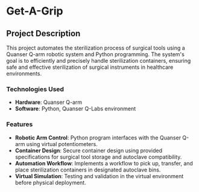 # Get-A-Grip

## Project Description

This project automates the sterilization process of surgical tools using a Quanser Q-arm robotic system and Python programming. The system's goal is to efficiently and precisely handle sterilization containers, ensuring safe and effective sterilization of surgical instruments in healthcare environments.

### Technologies Used

- **Hardware**: Quanser Q-arm
- **Software**: Python, Quanser Q-Labs environment

### Features

- **Robotic Arm Control**: Python program interfaces with the Quanser Q-arm using virtual potentiometers.
- **Container Design**: Secure container design using provided specifications for surgical tool storage and autoclave compatibility.
- **Automation Workflow**: Implements a workflow to pick up, transfer, and place sterilization containers in designated autoclave bins.
- **Virtual Simulation**: Testing and validation in the virtual environment before physical deployment.

